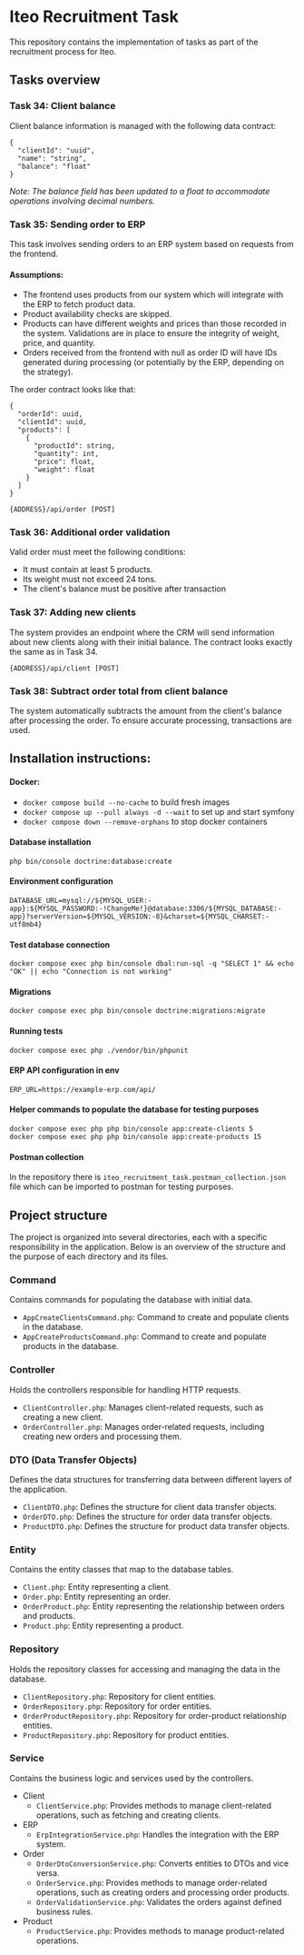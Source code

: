 # Iteo Recruitment Task

This repository contains the implementation of tasks as part of the recruitment process for Iteo.

## Tasks overview

### Task 34: Client balance

Client balance information is managed with the following data contract:
```
{
  "clientId": "uuid",
  "name": "string",
  "balance": "float"
}
```

*Note: The balance field has been updated to a float to accommodate operations involving decimal numbers.*

### Task 35: Sending order to ERP

This task involves sending orders to an ERP system based on requests from the frontend.

#### Assumptions:

- The frontend uses products from our system which will integrate with the ERP to fetch product data.
- Product availability checks are skipped.
- Products can have different weights and prices than those recorded in the system. Validations are in place to ensure the integrity of weight, price, and quantity.
- Orders received from the frontend with null as order ID will have IDs generated during processing (or potentially by the ERP, depending on the strategy).

The order contract looks like that:
```
{
  "orderId": uuid,
  "clientId": uuid,
  "products": [
    {
      "productId": string,
      "quantity": int,
      "price": float,
      "weight": float
    }
  ]
}
```

```
{ADDRESS}/api/order [POST]
```

### Task 36: Additional order validation

Valid order must meet the following conditions:

- It must contain at least 5 products.
- Its weight must not exceed 24 tons.
- The client's balance must be positive after transaction

### Task 37: Adding new clients

The system provides an endpoint where the CRM will send information about new clients along with their initial balance.
The contract looks exactly the same as in Task 34.

```
{ADDRESS}/api/client [POST]
```

### Task 38: Subtract order total from client balance

The system automatically subtracts the amount from the client's balance after processing the order.
To ensure accurate processing, transactions are used.

## Installation instructions:

#### Docker:

- `docker compose build --no-cache` to build fresh images
- `docker compose up --pull always -d --wait` to set up and start symfony
- `docker compose down --remove-orphans` to stop docker containers

#### Database installation

```
php bin/console doctrine:database:create
```

#### Environment configuration

```
DATABASE_URL=mysql://${MYSQL_USER:-app}:${MYSQL_PASSWORD:-!ChangeMe!}@database:3306/${MYSQL_DATABASE:-app}?serverVersion=${MYSQL_VERSION:-8}&charset=${MYSQL_CHARSET:-utf8mb4}
```

#### Test database connection

```
docker compose exec php bin/console dbal:run-sql -q "SELECT 1" && echo "OK" || echo "Connection is not working"
```

#### Migrations

```
docker compose exec php bin/console doctrine:migrations:migrate
```

#### Running tests

```
docker compose exec php ./vendor/bin/phpunit
```

#### ERP API configuration in env

```
ERP_URL=https://example-erp.com/api/
```

#### Helper commands to populate the database for testing purposes

```
docker compose exec php php bin/console app:create-clients 5
docker compose exec php php bin/console app:create-products 15
```

#### Postman collection

In the repository there is `iteo_recruitment_task.postman_collection.json` file which can be imported to postman for testing purposes.

## Project structure

The project is organized into several directories, each with a specific responsibility in the application. Below is an overview of the structure and the purpose of each directory and its files.

### Command
Contains commands for populating the database with initial data.

- `AppCreateClientsCommand.php`: Command to create and populate clients in the database.
- `AppCreateProductsCommand.php`: Command to create and populate products in the database.

### Controller
Holds the controllers responsible for handling HTTP requests.

- `ClientController.php`: Manages client-related requests, such as creating a new client.
- `OrderController.php`: Manages order-related requests, including creating new orders and processing them.

### DTO (Data Transfer Objects)
Defines the data structures for transferring data between different layers of the application.

- `ClientDTO.php`: Defines the structure for client data transfer objects.
- `OrderDTO.php`: Defines the structure for order data transfer objects.
- `ProductDTO.php`: Defines the structure for product data transfer objects.

### Entity
Contains the entity classes that map to the database tables.

- `Client.php`: Entity representing a client.
- `Order.php`: Entity representing an order.
- `OrderProduct.php`: Entity representing the relationship between orders and products.
- `Product.php`: Entity representing a product.

### Repository
Holds the repository classes for accessing and managing the data in the database.

- `ClientRepository.php`: Repository for client entities.
- `OrderRepository.php`: Repository for order entities.
- `OrderProductRepository.php`: Repository for order-product relationship entities.
- `ProductRepository.php`: Repository for product entities.

### Service
Contains the business logic and services used by the controllers.

- Client
  - `ClientService.php`: Provides methods to manage client-related operations, such as fetching and creating clients.
- ERP
  - `ErpIntegrationService.php`: Handles the integration with the ERP system.
- Order
    - `OrderDtoConversionService.php`: Converts entities to DTOs and vice versa.
    - `OrderService.php`: Provides methods to manage order-related operations, such as creating orders and processing order products.
    - `OrderValidationService.php`: Validates the orders against defined business rules.
- Product
    - `ProductService.php`: Provides methods to manage product-related operations.
